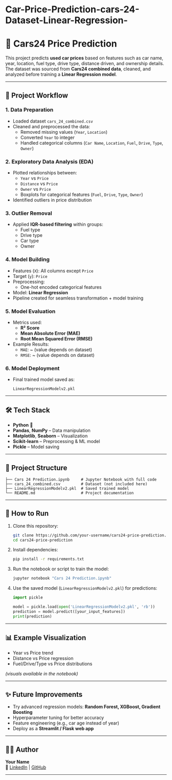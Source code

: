 # Car-Price-Prediction-cars-24-Dataset-Linear-Regression-
# 🚗 Cars24 Price Prediction

This project predicts **used car prices** based on features such as car name, year, location, fuel type, drive type, distance driven, and ownership details.  
The dataset was sourced from **Cars24 combined data**, cleaned, and analyzed before training a **Linear Regression model**.

---

## 📌 Project Workflow

### 1. **Data Preparation**
- Loaded dataset `cars_24_combined.csv`
- Cleaned and preprocessed the data:
  - Removed missing values (`Year`, `Location`)
  - Converted `Year` to integer
  - Handled categorical columns (`Car Name`, `Location`, `Fuel`, `Drive`, `Type`, `Owner`)

### 2. **Exploratory Data Analysis (EDA)**
- Plotted relationships between:
  - `Year` vs `Price`
  - `Distance` vs `Price`
  - `Owner` vs `Price`
  - Boxplots for categorical features (`Fuel`, `Drive`, `Type`, `Owner`)
- Identified outliers in price distribution

### 3. **Outlier Removal**
- Applied **IQR-based filtering** within groups:
  - Fuel type
  - Drive type
  - Car type
  - Owner

### 4. **Model Building**
- Features (`X`): All columns except `Price`
- Target (`y`): `Price`
- Preprocessing:
  - One-hot encoded categorical features
- Model: **Linear Regression**
- Pipeline created for seamless transformation + model training

### 5. **Model Evaluation**
- Metrics used:
  - **R² Score**
  - **Mean Absolute Error (MAE)**
  - **Root Mean Squared Error (RMSE)**
- Example Results:
  - `MAE`: ~ (value depends on dataset)
  - `RMSE`: ~ (value depends on dataset)

### 6. **Model Deployment**
- Final trained model saved as:
  ```
  LinearRegressionModelv2.pkl
  ```

---

## 🛠️ Tech Stack
- **Python** 🐍
- **Pandas**, **NumPy** – Data manipulation
- **Matplotlib**, **Seaborn** – Visualization
- **Scikit-learn** – Preprocessing & ML model
- **Pickle** – Model saving

---

## 📂 Project Structure
```
├── Cars 24 Prediction.ipynb     # Jupyter Notebook with full code
├── cars_24_combined.csv         # Dataset (not included here)
├── LinearRegressionModelv2.pkl  # Saved trained model
└── README.md                    # Project documentation
```

---

## 🚀 How to Run

1. Clone this repository:
   ```bash
   git clone https://github.com/your-username/cars24-price-prediction.git
   cd cars24-price-prediction
   ```

2. Install dependencies:
   ```bash
   pip install -r requirements.txt
   ```

3. Run the notebook or script to train the model:
   ```bash
   jupyter notebook "Cars 24 Prediction.ipynb"
   ```

4. Use the saved model (`LinearRegressionModelv2.pkl`) for predictions:
   ```python
   import pickle

   model = pickle.load(open('LinearRegressionModelv2.pkl', 'rb'))
   prediction = model.predict([your_input_features])
   print(prediction)
   ```

---

## 📊 Example Visualization
- Year vs Price trend
- Distance vs Price regression
- Fuel/Drive/Type vs Price distributions

*(visuals available in the notebook)*

---

## ✨ Future Improvements
- Try advanced regression models: **Random Forest, XGBoost, Gradient Boosting**
- Hyperparameter tuning for better accuracy
- Feature engineering (e.g., car age instead of year)
- Deploy as a **Streamlit / Flask web app**

---

## 👨‍💻 Author
**Your Name**  
🔗 [LinkedIn](https://www.linkedin.com/) | [GitHub](https://github.com/)

---
